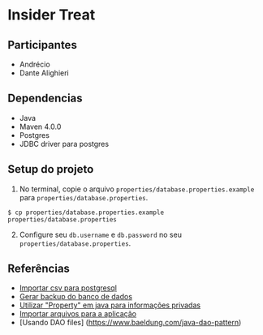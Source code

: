 # Insider Treat 

## Participantes

- Andrécio
- Dante Alighieri

## Dependencias

- Java
- Maven 4.0.0
- Postgres
- JDBC driver para postgres

## Setup do projeto

1. No terminal, copie o arquivo `properties/database.properties.example` para `properties/database.properties`. 

```console
$ cp properties/database.properties.example properties/database.properties
```

2. Configure seu `db.username` e `db.password` no seu `properties/database.properties`.

## Referências

- [Importar csv para postgresql](https://gist.github.com/nepsilon/f2937fe10fe8b0efc0cc)
- [Gerar backup do banco de dados]()
- [Utilizar "Property" em java para informações privadas](https://www.devmedia.com.br/utilizando-arquivos-de-propriedades-no-java/25546)
- [Importar arquivos para a aplicação](https://docs.oracle.com/javafx/2/ui_controls/file-chooser.htm)
- [Usando DAO files] (https://www.baeldung.com/java-dao-pattern)